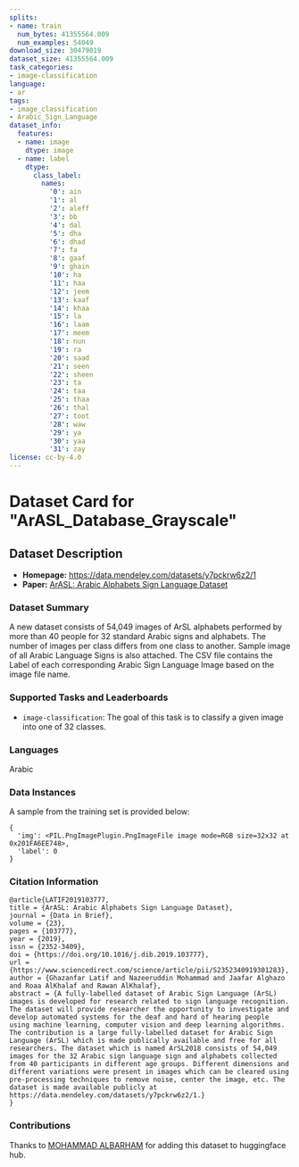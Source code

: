```yaml
---
splits:
- name: train
  num_bytes: 41355564.009
  num_examples: 54049
download_size: 30479019
dataset_size: 41355564.009
task_categories:
- image-classification
language:
- ar
tags:
- image_classification
- Arabic_Sign_Language
dataset_info:
  features:
  - name: image
    dtype: image
  - name: label
    dtype:
      class_label:
        names:
          '0': ain
          '1': al
          '2': aleff
          '3': bb
          '4': dal
          '5': dha
          '6': dhad
          '7': fa
          '8': gaaf
          '9': ghain
          '10': ha
          '11': haa
          '12': jeem
          '13': kaaf
          '14': khaa
          '15': la
          '16': laam
          '17': meem
          '18': nun
          '19': ra
          '20': saad
          '21': seen
          '22': sheen
          '23': ta
          '24': taa
          '25': thaa
          '26': thal
          '27': toot
          '28': waw
          '29': ya
          '30': yaa
          '31': zay
license: cc-by-4.0
---
```


# Dataset Card for "ArASL_Database_Grayscale"


## Dataset Description

- **Homepage:** https://data.mendeley.com/datasets/y7pckrw6z2/1
- **Paper:** [ArASL: Arabic Alphabets Sign Language Dataset](https://www.sciencedirect.com/science/article/pii/S2352340919301283)

### Dataset Summary

A new dataset consists of 54,049 images of ArSL alphabets performed by more than 40 people for 32 standard Arabic signs and alphabets.
The number of images per class differs from one class to another. Sample image of all Arabic Language Signs is also attached. The CSV file contains the Label of each corresponding Arabic Sign Language Image based on the image file name. 


### Supported Tasks and Leaderboards

- `image-classification`: The goal of this task is to classify a given image into one of 32 classes.

### Languages

Arabic

### Data Instances

A sample from the training set is provided below:

```
{
  'img': <PIL.PngImagePlugin.PngImageFile image mode=RGB size=32x32 at 0x201FA6EE748>,
  'label': 0
}
```

### Citation Information

```
@article{LATIF2019103777,
title = {ArASL: Arabic Alphabets Sign Language Dataset},
journal = {Data in Brief},
volume = {23},
pages = {103777},
year = {2019},
issn = {2352-3409},
doi = {https://doi.org/10.1016/j.dib.2019.103777},
url = {https://www.sciencedirect.com/science/article/pii/S2352340919301283},
author = {Ghazanfar Latif and Nazeeruddin Mohammad and Jaafar Alghazo and Roaa AlKhalaf and Rawan AlKhalaf},
abstract = {A fully-labelled dataset of Arabic Sign Language (ArSL) images is developed for research related to sign language recognition. The dataset will provide researcher the opportunity to investigate and develop automated systems for the deaf and hard of hearing people using machine learning, computer vision and deep learning algorithms. The contribution is a large fully-labelled dataset for Arabic Sign Language (ArSL) which is made publically available and free for all researchers. The dataset which is named ArSL2018 consists of 54,049 images for the 32 Arabic sign language sign and alphabets collected from 40 participants in different age groups. Different dimensions and different variations were present in images which can be cleared using pre-processing techniques to remove noise, center the image, etc. The dataset is made available publicly at https://data.mendeley.com/datasets/y7pckrw6z2/1.}
}
```

### Contributions

Thanks to [MOHAMMAD ALBARHAM](https://github.com/PAIN-BARHAM) for adding this dataset to huggingface hub.
